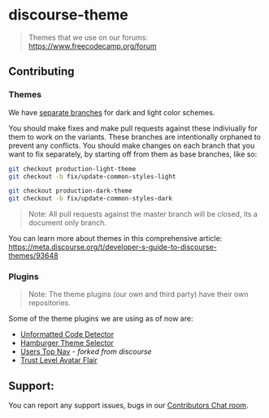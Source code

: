 # discourse-theme

> Themes that we use on our forums: https://www.freecodecamp.org/forum

## Contributing

### Themes

We have [separate branches](https://github.com/freeCodeCamp/discourse-theme/branches) for dark and light color schemes. 

You should make fixes and make pull requests against these indiviually for them to work on the variants. These branches are intentionally orphaned to prevent any conflicts. You should make changes on each branch that you want to fix separately, by starting off from them as base branches, like so:

```sh
git checkout production-light-theme
git checkout -b fix/update-common-styles-light
```

```sh
git checkout production-dark-theme
git checkout -b fix/update-common-styles-dark
```

> Note: All pull requests against the master branch will be closed, its a document only branch.

You can learn more about themes in this comprehensive article: https://meta.discourse.org/t/developer-s-guide-to-discourse-themes/93648


### Plugins

> Note: The theme plugins (our own and third party) have their own repositories.

Some of the theme plugins we are using as of now are:

- [Unformatted Code Detector](https://github.com/lionel-rowe/unformatted_code_detector)
- [Hamburger Theme Selector](https://github.com/discourse/discourse-hamburger-theme-selector)
- [Users Top Nav](https://github.com/freeCodeCamp/discourse-users-nav) - *forked from discourse*
- [Trust Level Avatar Flair](https://github.com/tshenry/discourse-trust-level-avatar-flair)

## Support:

You can report any support issues, bugs in our [Contributors Chat room](https://gitter.im/FreeCodeCamp/Contributors).
